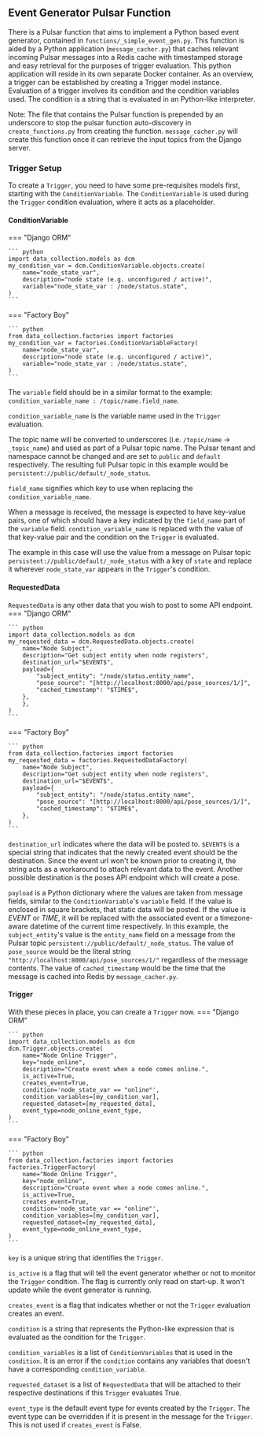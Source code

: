 
## **Event Generator Pulsar Function**
There is a Pulsar function that aims to implement a Python based event generator, contained in `functions/_simple_event_gen.py`. This function is aided by a Python application (`message_cacher.py`) that caches relevant incoming Pulsar messages into a Redis cache with timestamped storage and easy retrieval for the purposes of trigger evaluation. This python application will reside in its own separate Docker container. As an overview, 
a trigger can be established by creating a Trigger model instance. Evaluation of a trigger involves its condition and the condition variables used. The condition is a string that is evaluated in an Python-like interpreter.

Note: The file that contains the Pulsar function is prepended by an underscore to stop the pulsar function auto-discovery in `create_functions.py` from creating the function. `message_cacher.py` will create this function once it can retrieve the input topics from the Django server. 


### **Trigger Setup**

To create a `Trigger`, you need to have some pre-requisites models first, starting with the `ConditionVariable`. The `ConditionVariable` is used during the `Trigger` condition evaluation, where it acts as a placeholder. 
#### **ConditionVariable**
=== "Django ORM"

    ``` python
    import data_collection.models as dcm
    my_condition_var = dcm.ConditionVariable.objects.create(
        name="node_state_var",
        description="node state (e.g. unconfigured / active)",
        variable="node_state_var : /node/status.state",
    )
    ```
=== "Factory Boy"

    ``` python
    from data_collection.factories import factories
    my_condition_var = factories.ConditionVariableFactory(
        name="node_state_var",
        description="node state (e.g. unconfigured / active)",
        variable="node_state_var : /node/status.state",
    )
    ```
The `variable` field should be in a similar format to the example: `condition_variable_name : /topic/name.field_name`. 

`condition_variable_name` is the variable name used in the `Trigger` evaluation. 

The topic name will be converted to underscores (i.e. `/topic/name` -> `_topic_name`) and used as part of a Pulsar topic name. The Pulsar tenant and namespace cannot be changed and are set to `public` and `default` respectively. The resulting full Pulsar topic in this example would be `persistent://public/default/_node_status`.

`field_name` signifies which key to use when replacing the `condition_variable_name`.

When a message is received, the message is expected to have key-value pairs, one of which should have a key indicated by the `field_name` part of the `variable` field. `condition_variable_name` is replaced with the value of that key-value pair and the condition on the `Trigger` is evaluated. 

The example in this case will use the value from a message on Pulsar topic `persistent://public/default/_node_status` with a key of `state` and replace it wherever `node_state_var` appears in the `Trigger`'s condition.


#### **RequestedData**
`RequestedData` is any other data that you wish to post to some API endpoint. 
=== "Django ORM"

    ``` python
    import data_collection.models as dcm
    my_requested_data = dcm.RequestedData.objects.create(
        name="Node Subject",
        description="Get subject entity when node registers",
        destination_url="$EVENT$",
        payload={
            "subject_entity": "/node/status.entity_name",
            "pose_source": "[http://localhost:8000/api/pose_sources/1/]",
            "cached_timestamp": "$TIME$",
        },
        },
    )
    ```
=== "Factory Boy"

    ``` python
    from data_collection.factories import factories
    my_requested_data = factories.RequestedDataFactory(
        name="Node Subject",
        description="Get subject entity when node registers",
        destination_url="$EVENT$",
        payload={
            "subject_entity": "/node/status.entity_name",
            "pose_source": "[http://localhost:8000/api/pose_sources/1/]",
            "cached_timestamp": "$TIME$",
        },
    )
    ```
`destination_url` indicates where the data will be posted to. `$EVENT$` is a special string that indicates that the newly created event should be the destination. Since the event url won't be known prior to creating it, the string acts as a workaround to attach relevant data to the event. Another possible destination is the poses API endpoint which will create a pose.

`payload` is a Python dictionary where the values are taken from message fields, similar to the `ConditionVariable`'s `variable` field. If the value is enclosed in square brackets, that static data will be posted. If the value is $EVENT$ or $TIME$, it will be replaced with the associated event or a timezone-aware datetime of the current time respectively. In this example, the `subject_entity`'s value is the `entity_name` field on a message from the Pulsar topic `persistent://public/default/_node_status`. The value of `pose_source` would be the literal string `"http://localhost:8000/api/pose_sources/1/"` regardless of the message contents. The value of `cached_timestamp` would be the time that the message is cached into Redis by `message_cacher.py`.


#### **Trigger**
With these pieces in place, you can create a `Trigger` now.
=== "Django ORM"

    ``` python
    import data_collection.models as dcm
    dcm.Trigger.objects.create(
        name="Node Online Trigger",
        key="node_online",
        description="Create event when a node comes online.",
        is_active=True,
        creates_event=True,
        condition='node_state_var == "online"',
        condition_variables=[my_condition_var],
        requested_dataset=[my_requested_data],
        event_type=node_online_event_type,
    )
    ```
=== "Factory Boy"

    ``` python
    from data_collection.factories import factories
    factories.TriggerFactory(
        name="Node Online Trigger",
        key="node_online",
        description="Create event when a node comes online.",
        is_active=True,
        creates_event=True,
        condition='node_state_var == "online"',
        condition_variables=[my_condition_var],
        requested_dataset=[my_requested_data],
        event_type=node_online_event_type,
    )
    ```
`key` is a unique string that identifies the `Trigger`. 

`is_active` is a flag that will tell the event generator whether or not to monitor the `Trigger` condition. The flag is currently only read on start-up. It won't update while the event generator is running.

`creates_event` is a flag that indicates whether or not the `Trigger` evaluation creates an event.

`condition` is a string that represents the Python-like expression that is evaluated as the condition for the `Trigger`.

`condition_variables` is a list of `ConditionVariables` that is used in the `condition`. It is an error if the `condition` contains any variables that doesn't have a corresponding `condition_variable`.

`requested_dataset` is a list of `RequestedData` that will be attached to their respective destinations if this `Trigger` evaluates True.

`event_type` is the default event type for events created by the `Trigger`. The event type can be overridden if it is present in the message for the `Trigger`. This is not used if  `creates_event` is False.
